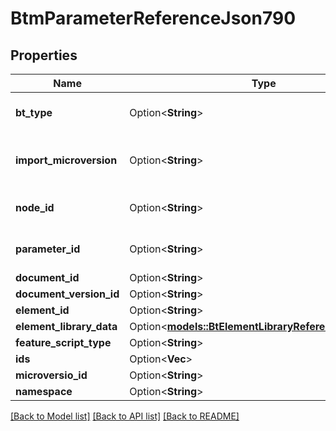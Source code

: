 # BtmParameterReferenceJson790

## Properties

Name | Type | Description | Notes
------------ | ------------- | ------------- | -------------
**bt_type** | Option<**String**> | Type of JSON object. | [optional]
**import_microversion** | Option<**String**> | Element microversion that is being imported. | [optional]
**node_id** | Option<**String**> | ID of the parameter's node. | [optional]
**parameter_id** | Option<**String**> | Unique ID of the parameter. | [optional]
**document_id** | Option<**String**> |  | [optional]
**document_version_id** | Option<**String**> |  | [optional]
**element_id** | Option<**String**> |  | [optional]
**element_library_data** | Option<[**models::BtElementLibraryReferenceData3133**](BTElementLibraryReferenceData-3133.md)> |  | [optional]
**feature_script_type** | Option<**String**> |  | [optional]
**ids** | Option<**Vec<String>**> |  | [optional]
**microversio_id** | Option<**String**> |  | [optional]
**namespace** | Option<**String**> |  | [optional]

[[Back to Model list]](../README.md#documentation-for-models) [[Back to API list]](../README.md#documentation-for-api-endpoints) [[Back to README]](../README.md)


